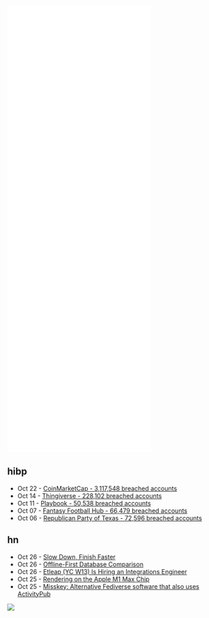 ![Metrics](https://raw.githubusercontent.com/phixion/phixion/master/metrics.svg)

## hibp

<!--
for https://github.com/phixion/phixion/blob/main/.github/workflows/feeds.yml
-->
<!--START_SECTION:haveibeenpwnd-->
- Oct 22 - [CoinMarketCap - 3,117,548 breached accounts](https://haveibeenpwned.com/PwnedWebsites#CoinMarketCap)
- Oct 14 - [Thingiverse - 228,102 breached accounts](https://haveibeenpwned.com/PwnedWebsites#Thingiverse)
- Oct 11 - [Playbook - 50,538 breached accounts](https://haveibeenpwned.com/PwnedWebsites#Playbook)
- Oct 07 - [Fantasy Football Hub - 66,479 breached accounts](https://haveibeenpwned.com/PwnedWebsites#FantasyFootballHub)
- Oct 06 - [Republican Party of Texas - 72,596 breached accounts](https://haveibeenpwned.com/PwnedWebsites#RepublicanPartyOfTexas)
<!--END_SECTION:haveibeenpwnd-->

## hn

<!--
for https://github.com/phixion/phixion/blob/main/.github/workflows/feeds.yml
-->
<!--START_SECTION:hn-->
- Oct 26 - [Slow Down, Finish Faster](https://briandicroce.com/slow-down-finish-faster/)
- Oct 26 - [Offline-First Database Comparison](https://github.com/pubkey/client-side-databases)
- Oct 26 - [Etleap (YC W13) Is Hiring an Integrations Engineer](https://news.ycombinator.com/item?id=28995191)
- Oct 25 - [Rendering on the Apple M1 Max Chip](https://blog.yiningkarlli.com/2021/10/takua-on-m1-max.html)
- Oct 25 - [Misskey: Alternative Fediverse software that also uses ActivityPub](https://www.paritybit.ca/blog/mastodon-is-dead-long-live-misskey)
<!--END_SECTION:hn-->

<!--
for https://yhype.me
-->
![](https://hit.yhype.me/github/profile?user_id=13013670)

